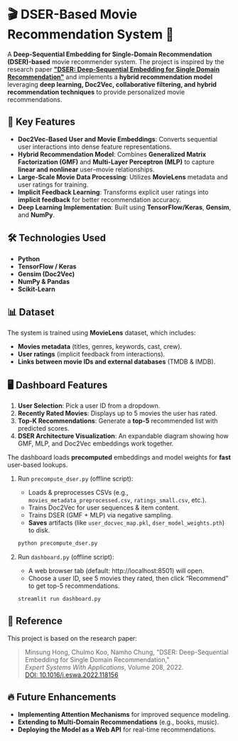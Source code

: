 # 🎬 DSER-Based Movie Recommendation System 🎯  

A **Deep-Sequential Embedding for Single-Domain Recommendation (DSER)-based** movie recommender system. The project is inspired by the research paper **["DSER: Deep-Sequential Embedding for Single Domain Recommendation"](https://www.sciencedirect.com/science/article/pii/S0957417422013306)** and implements a **hybrid recommendation model** leveraging **deep learning, Doc2Vec, collaborative filtering, and hybrid recommendation techniques** to provide personalized movie recommendations.  

## 🚀 Key Features  

- **Doc2Vec-Based User and Movie Embeddings**: Converts sequential user interactions into dense feature representations.  
- **Hybrid Recommendation Model**: Combines **Generalized Matrix Factorization (GMF)** and **Multi-Layer Perceptron (MLP)** to capture **linear and nonlinear** user–movie relationships.  
- **Large-Scale Movie Data Processing**: Utilizes **MovieLens** metadata and user ratings for training.  
- **Implicit Feedback Learning**: Transforms explicit user ratings into **implicit feedback** for better recommendation accuracy.  
- **Deep Learning Implementation**: Built using **TensorFlow/Keras**, **Gensim**, and **NumPy**.  

## 🛠️ Technologies Used  

- **Python**  
- **TensorFlow / Keras**  
- **Gensim (Doc2Vec)**  
- **NumPy & Pandas**  
- **Scikit-Learn**

## 📊 Dataset  

The system is trained using **MovieLens** dataset, which includes:  

- **Movies metadata** (titles, genres, keywords, cast, crew).  
- **User ratings** (implicit feedback from interactions).  
- **Links between movie IDs and external databases** (TMDB & IMDB).

## 🖥️ Dashboard Features

1. **User Selection**: Pick a user ID from a dropdown.  
2. **Recently Rated Movies**: Displays up to 5 movies the user has rated.  
3. **Top-K Recommendations**: Generate a **top-5** recommended list with predicted scores.  
4. **DSER Architecture Visualization**: An expandable diagram showing how GMF, MLP, and Doc2Vec embeddings work together.

The dashboard loads **precomputed** embeddings and model weights for **fast** user-based lookups.

1. Run `precompute_dser.py` (offline script):
   - Loads & preprocesses CSVs (e.g., `movies_metadata_preprocessed.csv`, `ratings_small.csv`, etc.).
   - Trains Doc2Vec for user sequences & item content.
   - Trains DSER (GMF + MLP) via negative sampling.
   - **Saves** artifacts (like `user_docvec_map.pkl`, `dser_model_weights.pth`) to disk.
     
   ```bash
   python precompute_dser.py
   
2. Run `dashboard.py` (offline script):
   - A web browser tab (default: http://localhost:8501) will open.
   - Choose a user ID, see 5 movies they rated, then click “Recommend” to get top-5 recommendations.
     
   ```bash
   streamlit run dashboard.py

## 📖 Reference  

This project is based on the research paper:  

> Minsung Hong, Chulmo Koo, Namho Chung, "DSER: Deep-Sequential Embedding for Single Domain Recommendation,"  
> _Expert Systems With Applications_, Volume 208, 2022.  
> [DOI: 10.1016/j.eswa.2022.118156](https://www.sciencedirect.com/science/article/pii/S0957417422013306)  

## 🔥 Future Enhancements  

- **Implementing Attention Mechanisms** for improved sequence modeling.  
- **Extending to Multi-Domain Recommendations** (e.g., books, music).  
- **Deploying the Model as a Web API** for real-time recommendations.  
